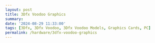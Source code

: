 ```yaml
---
layout: post
title: 3Dfx Voodoo Graphics
summary: 
date: '2024-08-29 11:33:00'
tags: [3Dfx, 3Dfx Voodoo, 3Dfx Voodoo Models, Graphics Cards, PC]
permalink: /hardware/3dfx-voodoo-graphics
---
```


